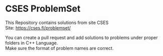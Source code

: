 # CSES ProblemSet
This Repository contains solutions from site CSES\
Site: https://cses.fi/problemset/

You can create a pull request and add solutions to problems under proper folders in C++ Language.\
Make sure the format of problem names are correct.
